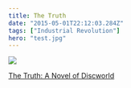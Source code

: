 ```yaml
---
title: The Truth
date: "2015-05-01T22:12:03.284Z"
tags: ["Industrial Revolution"]
hero: "test.jpg"
---
```


<a target="_blank"  href="https://www.amazon.com/gp/product/B000W5MIEO/ref=as_li_tl?ie=UTF8&camp=1789&creative=9325&creativeASIN=B000W5MIEO&linkCode=as2&tag=onionblosso01-20&linkId=23e75ba29eaf22e9b6f0c68d669a0936"><img border="0" src="//ws-na.amazon-adsystem.com/widgets/q?_encoding=UTF8&MarketPlace=US&ASIN=B000W5MIEO&ServiceVersion=20070822&ID=AsinImage&WS=1&Format=_SL250_&tag=onionblosso01-20" ></a><img src="//ir-na.amazon-adsystem.com/e/ir?t=onionblosso01-20&l=am2&o=1&a=B000W5MIEO" width="1" height="1" border="0" alt="" style="border:none !important; margin:0px !important;" />

<a target="_blank" href="https://www.amazon.com/gp/product/B000W5MIEO/ref=as_li_tl?ie=UTF8&camp=1789&creative=9325&creativeASIN=B000W5MIEO&linkCode=as2&tag=onionblosso01-20&linkId=45e8d95602ddf94855748ca2ea160dbe">The Truth: A Novel of Discworld</a><img src="//ir-na.amazon-adsystem.com/e/ir?t=onionblosso01-20&l=am2&o=1&a=B000W5MIEO" width="1" height="1" border="0" alt="" style="border:none !important; margin:0px !important;" />